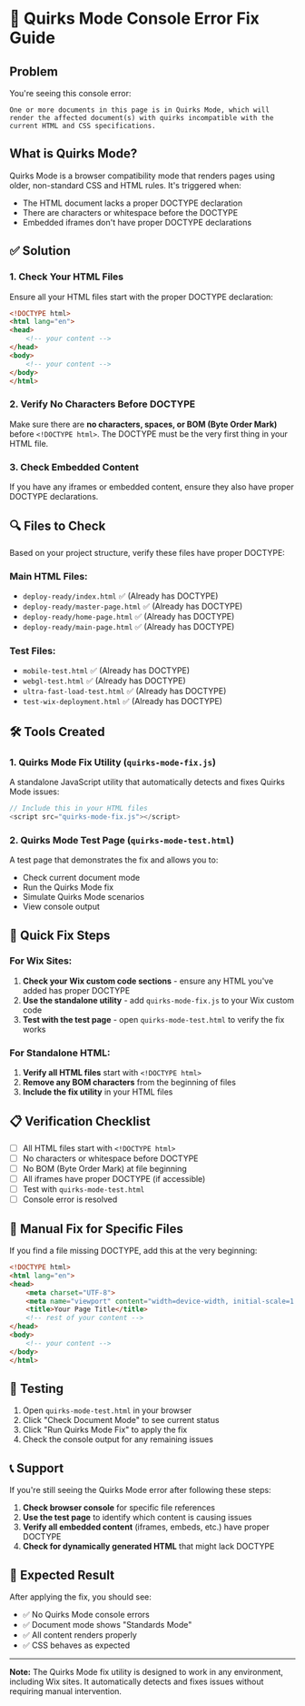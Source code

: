 # 🔧 Quirks Mode Console Error Fix Guide

## Problem
You're seeing this console error:
```
One or more documents in this page is in Quirks Mode, which will render the affected document(s) with quirks incompatible with the current HTML and CSS specifications.
```

## What is Quirks Mode?
Quirks Mode is a browser compatibility mode that renders pages using older, non-standard CSS and HTML rules. It's triggered when:
- The HTML document lacks a proper DOCTYPE declaration
- There are characters or whitespace before the DOCTYPE
- Embedded iframes don't have proper DOCTYPE declarations

## ✅ Solution

### 1. Check Your HTML Files
Ensure all your HTML files start with the proper DOCTYPE declaration:

```html
<!DOCTYPE html>
<html lang="en">
<head>
    <!-- your content -->
</head>
<body>
    <!-- your content -->
</body>
</html>
```

### 2. Verify No Characters Before DOCTYPE
Make sure there are **no characters, spaces, or BOM (Byte Order Mark)** before `<!DOCTYPE html>`. The DOCTYPE must be the very first thing in your HTML file.

### 3. Check Embedded Content
If you have any iframes or embedded content, ensure they also have proper DOCTYPE declarations.

## 🔍 Files to Check

Based on your project structure, verify these files have proper DOCTYPE:

### Main HTML Files:
- `deploy-ready/index.html` ✅ (Already has DOCTYPE)
- `deploy-ready/master-page.html` ✅ (Already has DOCTYPE)
- `deploy-ready/home-page.html` ✅ (Already has DOCTYPE)
- `deploy-ready/main-page.html` ✅ (Already has DOCTYPE)

### Test Files:
- `mobile-test.html` ✅ (Already has DOCTYPE)
- `webgl-test.html` ✅ (Already has DOCTYPE)
- `ultra-fast-load-test.html` ✅ (Already has DOCTYPE)
- `test-wix-deployment.html` ✅ (Already has DOCTYPE)

## 🛠️ Tools Created

### 1. Quirks Mode Fix Utility (`quirks-mode-fix.js`)
A standalone JavaScript utility that automatically detects and fixes Quirks Mode issues:

```javascript
// Include this in your HTML files
<script src="quirks-mode-fix.js"></script>
```

### 2. Quirks Mode Test Page (`quirks-mode-test.html`)
A test page that demonstrates the fix and allows you to:
- Check current document mode
- Run the Quirks Mode fix
- Simulate Quirks Mode scenarios
- View console output

## 🚀 Quick Fix Steps

### For Wix Sites:
1. **Check your Wix custom code sections** - ensure any HTML you've added has proper DOCTYPE
2. **Use the standalone utility** - add `quirks-mode-fix.js` to your Wix custom code
3. **Test with the test page** - open `quirks-mode-test.html` to verify the fix works

### For Standalone HTML:
1. **Verify all HTML files** start with `<!DOCTYPE html>`
2. **Remove any BOM characters** from the beginning of files
3. **Include the fix utility** in your HTML files

## 📋 Verification Checklist

- [ ] All HTML files start with `<!DOCTYPE html>`
- [ ] No characters or whitespace before DOCTYPE
- [ ] No BOM (Byte Order Mark) at file beginning
- [ ] All iframes have proper DOCTYPE (if accessible)
- [ ] Test with `quirks-mode-test.html`
- [ ] Console error is resolved

## 🔧 Manual Fix for Specific Files

If you find a file missing DOCTYPE, add this at the very beginning:

```html
<!DOCTYPE html>
<html lang="en">
<head>
    <meta charset="UTF-8">
    <meta name="viewport" content="width=device-width, initial-scale=1.0">
    <title>Your Page Title</title>
    <!-- rest of your content -->
</head>
<body>
    <!-- your content -->
</body>
</html>
```

## 🧪 Testing

1. Open `quirks-mode-test.html` in your browser
2. Click "Check Document Mode" to see current status
3. Click "Run Quirks Mode Fix" to apply the fix
4. Check the console output for any remaining issues

## 📞 Support

If you're still seeing the Quirks Mode error after following these steps:

1. **Check browser console** for specific file references
2. **Use the test page** to identify which content is causing issues
3. **Verify all embedded content** (iframes, embeds, etc.) have proper DOCTYPE
4. **Check for dynamically generated HTML** that might lack DOCTYPE

## 🎯 Expected Result

After applying the fix, you should see:
- ✅ No Quirks Mode console errors
- ✅ Document mode shows "Standards Mode"
- ✅ All content renders properly
- ✅ CSS behaves as expected

---

**Note:** The Quirks Mode fix utility is designed to work in any environment, including Wix sites. It automatically detects and fixes issues without requiring manual intervention. 